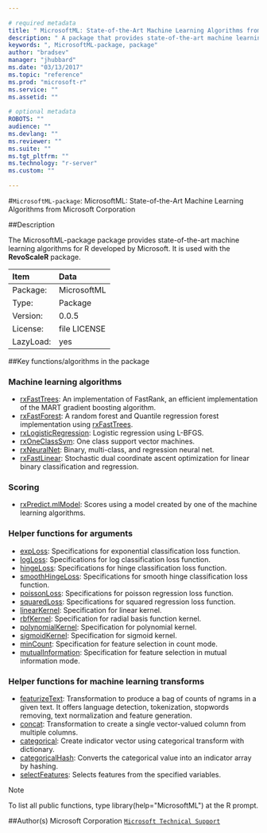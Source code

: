 ```yaml
--- 
 
# required metadata 
title: " MicrosoftML: State-of-the-Art Machine Learning Algorithms from Microsoft Corporation " 
description: " A package that provides state-of-the-art machine learning algorithms for R, developed  by Microsoft. It is used with the **RevoScaleR** package.   " 
keywords: ", MicrosoftML-package, package" 
author: "bradsev" 
manager: "jhubbard" 
ms.date: "03/13/2017" 
ms.topic: "reference" 
ms.prod: "microsoft-r" 
ms.service: "" 
ms.assetid: "" 
 
# optional metadata 
ROBOTS: "" 
audience: "" 
ms.devlang: "" 
ms.reviewer: "" 
ms.suite: "" 
ms.tgt_pltfrm: "" 
ms.technology: "r-server" 
ms.custom: "" 
 
--- 
```

 
 
 
 
#`MicrosoftML-package`:  MicrosoftML: State-of-the-Art Machine Learning Algorithms from Microsoft Corporation  

##Description
 
The MicrosoftML-package package provides state-of-the-art machine learning algorithms for R developed by Microsoft. It is used with the **RevoScaleR** package.
 


| Item | Data |
| :---| :--- |
|  Package:  |  MicrosoftML |
|  Type:  |  Package |
|  Version:  |  0.0.5 |
|  License:  |  file LICENSE |
|  LazyLoad:  |  yes |


##Key functions/algorithms in the package

### Machine learning algorithms

* [rxFastTrees](packagehelp/rxFastTrees.md): An implementation of FastRank, an efficient implementation  of the MART gradient boosting algorithm.  
* [rxFastForest](packagehelp/rxFastForest.md): A random forest and Quantile regression forest  implementation using [rxFastTrees](packagehelp/rxFastTrees.md).  
* [rxLogisticRegression](packagehelp/LogisticRegression.md): Logistic regression using L-BFGS.  
* [rxOneClassSvm](packagehelp/OneClassSvm.md): One class support vector machines.  
* [rxNeuralNet](packagehelp/NeuralNet.md): Binary, multi-class, and regression neural net.  
* [rxFastLinear](packagehelp/rxFastLinear.md): Stochastic dual coordinate ascent optimization for linear binary classification and regression.  


### Scoring

* [rxPredict.mlModel](packagehelp/rxPredict.md): Scores using a model created by one of the machine learning algorithms.  


### Helper functions for arguments

* [expLoss](packagehelp/loss.md): Specifications for exponential classification loss function.  
* [logLoss](packagehelp/oss.md): Specifications for log classification loss function.  
* [hingeLoss](packagehelp/loss.md): Specifications for hinge classification loss function.  
* [smoothHingeLoss](packagehelp/loss.md): Specifications for smooth hinge classification loss function.  
* [poissonLoss](packagehelp/loss.md): Specifications for poisson regression loss function.  
* [squaredLoss](packagehelp/loss.md): Specifications for squared regression loss function.  
* [linearKernel](vKernel.md): Specification for linear kernel.  
* [rbfKernel](packagehelp/Kernel.md): Specification for radial basis function kernel.  
* [polynomialKernel](packagehelp/Kernel.md): Specification for polynomial kernel.  
* [sigmoidKernel](packagehelp/Kernel.md): Specification for sigmoid kernel.  
* [minCount](packagehelp/minCount.md): Specification for feature selection in count mode. 
* [mutualInformation](packagehelp/mutualInformation.md): Specification for feature selection in mutual information mode. 
 

### Helper functions for machine learning transforms

* [featurizeText](packagehelp/featurizeText.md): Transformation to produce a bag of counts of ngrams in a given text.  It offers language detection, tokenization, stopwords removing, text normalization and feature generation.  
* [concat](packagehelp/concat.md): Transformation to create a single vector-valued column from multiple columns.  
* [categorical](packagehelp/categorical.md): Create indicator vector using categorical transform with dictionary.  
* [categoricalHash](packagehelp/categoricalHash.md): Converts the categorical value into an indicator array by hashing.  
* [selectFeatures](packagehelp/selectFeatures.md): Selects features from the specified variables.  


> [!NOTE]
> To list all public functions, type library(help="MicrosoftML") at the R prompt.
>
 
##Author(s)
 Microsoft Corporation [`Microsoft Technical Support`](https://go.microsoft.com/fwlink/?LinkID=698556&clcid=0x409)
 
 
 
 
 
 
 
 
 
 
 
 
 
 
 
 
 
 
 
 
